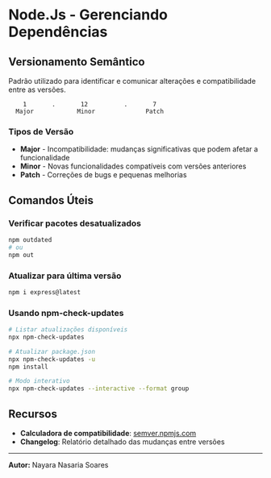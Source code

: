 # Node.Js - Gerenciando Dependências

## Versionamento Semântico

Padrão utilizado para identificar e comunicar alterações e compatibilidade entre as versões.

```
    1       .       12          .       7
  Major            Minor              Patch
```

### Tipos de Versão

- **Major** - Incompatibilidade: mudanças significativas que podem afetar a funcionalidade
- **Minor** - Novas funcionalidades compatíveis com versões anteriores
- **Patch** - Correções de bugs e pequenas melhorias

## Comandos Úteis

### Verificar pacotes desatualizados
```bash
npm outdated
# ou
npm out
```

### Atualizar para última versão
```bash
npm i express@latest
```

### Usando npm-check-updates
```bash
# Listar atualizações disponíveis
npx npm-check-updates

# Atualizar package.json
npx npm-check-updates -u
npm install

# Modo interativo
npx npm-check-updates --interactive --format group
```

## Recursos

- **Calculadora de compatibilidade**: [semver.npmjs.com](https://semver.npmjs.com)
- **Changelog**: Relatório detalhado das mudanças entre versões

---

**Autor:** Nayara Nasaria Soares
